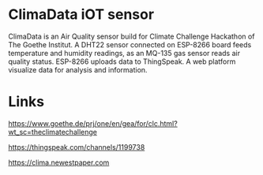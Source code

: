 # ClimaData iOT sensor
ClimaData is an Air Quality sensor build for Climate Challenge Hackathon of The Goethe Institut.
A DHT22 sensor connected on ESP-8266 board feeds temperature and humidity readings, as an MQ-135 gas sensor reads air quality status.
ESP-8266 uploads data to ThingSpeak. A web platform visualize data for analysis and information.
# Links
https://www.goethe.de/prj/one/en/gea/for/clc.html?wt_sc=theclimatechallenge

https://thingspeak.com/channels/1199738

https://clima.newestpaper.com
